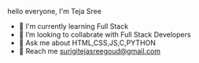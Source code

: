 hello everyone,
I'm Teja Sree
- 👋 I'm currently learning Full Stack
- 👀 I’m looking to collabrate with Full Stack Developers
- 🌱 Ask me about HTML,CSS,JS,C,PYTHON
- 💞️ Reach me surigitejasreegoud@gmail.com

<!---
Surigi-Tejasree/Surigi-Tejasree is a ✨ special ✨ repository because its `README.md` (this file) appears on your GitHub profile.
You can click the Preview link to take a look at your changes.
--->
